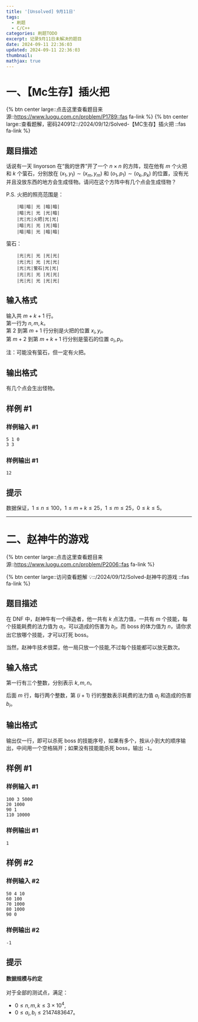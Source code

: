 ```yaml
---
title: '[Unsolved] 9月11日'
tags:
  - 刷题
  - C/C++
categories: 刷题TODO
excerpt: 记录9月11日未解决的题目
date: 2024-09-11 22:36:03
updated: 2024-09-11 22:36:03
thumbnail:
mathjax: true
---
```



# 一、【Mc生存】插火把

{% btn center large::点击这里查看题目来源::https://www.luogu.com.cn/problem/P1789::fas fa-link %}
{% btn center large::查看题解，密码240912::/2024/09/12/Solved-【MC生存】插火把 ::fas fa-link %}

## 题目描述

话说有一天 linyorson 在“我的世界”开了一个 $n \times n$ 的方阵，现在他有 $m$ 个火把和 $k$ 个萤石，分别放在 $(x_1, y_1) \sim (x_m, y_m)$ 和 $(o_1, p_1) \sim (o_k, p_k)$ 的位置，没有光并且没放东西的地方会生成怪物。请问在这个方阵中有几个点会生成怪物？

P.S. 火把的照亮范围是：

```
    |暗|暗| 光 |暗|暗|
    |暗|光| 光 |光|暗|
    |光|光|火把|光|光|
    |暗|光| 光 |光|暗|
    |暗|暗| 光 |暗|暗|
```

萤石：

```
    |光|光| 光 |光|光|
    |光|光| 光 |光|光|
    |光|光|萤石|光|光|
    |光|光| 光 |光|光|
    |光|光| 光 |光|光|
```

## 输入格式

输入共 $m + k + 1$ 行。  
第一行为 $n, m, k$。  
第 $2$ 到第 $m + 1$ 行分别是火把的位置 $x_i, y_i$。  
第 $m + 2$ 到第 $m + k + 1$ 行分别是萤石的位置 $o_i, p_i$。

注：可能没有萤石，但一定有火把。

## 输出格式

有几个点会生出怪物。

## 样例 #1

### 样例输入 #1

```
5 1 0
3 3
```

### 样例输出 #1

```
12
```

## 提示

数据保证，$1 \le n \le 100$，$1 \leq m+k \leq 25$，$1 \leq m \leq 25$，$0 \leq k \leq 5$。

----

# 二、赵神牛的游戏

{% btn center large::点击这里查看题目来源::https://www.luogu.com.cn/problem/P2006::fas fa-link %}

{% btn center large::访问查看题解 💡::/2024/09/12/Solved-赵神牛的游戏 ::fas fa-link %}

## 题目描述

在 DNF 中，赵神牛有一个缔造者，他一共有 $k$ 点法力值，一共有 $m$ 个技能，每个技能耗费的法力值为 $a_i$，可以造成的伤害为 $b_i$，而 boss 的体力值为 $n$，请你求出它放哪个技能，才可以打死 boss。

当然，赵神牛技术很菜，他一局只放一个技能,不过每个技能都可以放无数次。

## 输入格式

第一行有三个整数，分别表示 $k,m,n$。

后面 $m$ 行，每行两个整数，第 $(i + 1)$ 行的整数表示耗费的法力值 $a_i$ 和造成的伤害 $b_i$。

## 输出格式

输出仅一行，即可以杀死 boss 的技能序号，如果有多个，按从小到大的顺序输出，中间用一个空格隔开；如果没有技能能杀死 boss，输出 `-1`。

## 样例 #1

### 样例输入 #1

```
100 3 5000
20 1000
90 1
110 10000
```

### 样例输出 #1

```
1
```

## 样例 #2

### 样例输入 #2

```
50 4 10
60 100
70 1000
80 1000
90 0
```

### 样例输出 #2

```
-1
```

## 提示

#### 数据规模与约定
对于全部的测试点，满足：

- $0\le n,m,k\le 3\times 10^4$,
- $0 \leq a_i,b_i\le 2147483647$。
